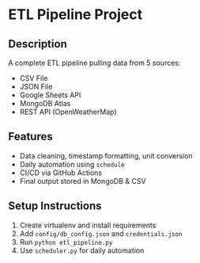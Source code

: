 # ETL Pipeline Project

## Description
A complete ETL pipeline pulling data from 5 sources:
- CSV File
- JSON File
- Google Sheets API
- MongoDB Atlas
- REST API (OpenWeatherMap)

## Features
- Data cleaning, timestamp formatting, unit conversion
- Daily automation using `schedule`
- CI/CD via GitHub Actions
- Final output stored in MongoDB & CSV

## Setup Instructions
1. Create virtualenv and install requirements
2. Add `config/db_config.json` and `credentials.json`
3. Run `python etl_pipeline.py`
4. Use `scheduler.py` for daily automation
